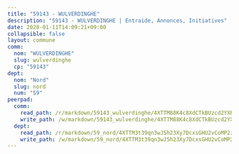 ```yaml
---
title: "59143 - WULVERDINGHE"
description: "59143 - WULVERDINGHE | Entraide, Annonces, Initiatives"
date: 2020-01-11T14:09:21+09:00
collapsible: false
layout: commune
comm:
  nom: "WULVERDINGHE"
  slug: wulverdinghe
  cp: "59143"
dept:
  nom: "Nord"
  slug: nord
  num: "59"
peerpad:
  comm:
    read_path: /r/markdown/59143_wulverdinghe/4XTTM88K4c8XdCTkBUzcd2YXRtPRT73vQMxZdrSxq99qxw5me
    write_path: /w/markdown/59143_wulverdinghe/4XTTM88K4c8XdCTkBUzcd2YXRtPRT73vQMxZdrSxq99qxw5me-K3TgUXycG2b6DpzYHV8wEQPheHnictizXt9KqXmPZi1ApAVWTLs3Mg2SmK1xtVTgq3W4ERHKqujysDB3LGaB2nLSGfbrKYR9CPyEQ3veiiDzMrc64FRngEsv3i5z3gFhpmQs2edA
  dept:
    read_path: /r/markdown/59_nord/4XTTM3t39qn3wJ5h23Xy7DcxsGHU2vCoMP2z3iS4TUn3TrtdJ
    write_path: /w/markdown/59_nord/4XTTM3t39qn3wJ5h23Xy7DcxsGHU2vCoMP2z3iS4TUn3TrtdJ-K3TgTuZGkuZqXfr6fpmH7pGsMT6ndvZQMyRDze5QBt7XScLWHoBi246kLoDKpTH2Yo4f3AFSSJqGc2ozvNww7qPLqsDjpvahxCbQ6F5znbfjp6kVgaDcTYc9LyhwSfYuCevnvZUQ
---
```


